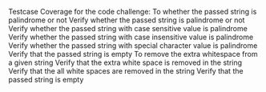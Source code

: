 Testcase Coverage for the code challenge:
To whether the passed string is palindrome or not
Verify whether the passed string is palindrome or not
Verify whether the passed string with case sensitive value is palindrome
Verify whether the passed string with case insensitive value is palindrome
Verify whether the passed string with special character value is palindrome
Verify that the passed string is empty
To remove the extra whitespace from a given string
Verify that the extra white space is removed in the string
Verify that the all white spaces are removed in the string
Verify that the passed string is empty
